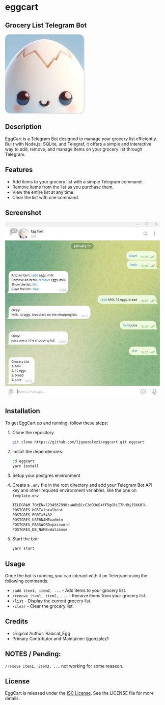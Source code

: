 # eggcart
## Grocery List Telegram Bot

<img alt="AppLogo" src="assets/eggcart_profile.jpeg" width="256" style="border-radius: 15px; box-shadow: 2px 2px 2px 1px rgba(0, 0, 0, 0.1);">

## Description
EggCart is a Telegram Bot designed to manage your grocery list efficiently. Built with Node.js, SQLite, and Telegraf, it offers a simple and interactive way to add, remove, and manage items on your grocery list through Telegram.

## Features
- Add items to your grocery list with a simple Telegram command.
- Remove items from the list as you purchase them.
- View the entire list at any time.
- Clear the list with one command.

## Screenshot

<img alt="AppScreenshot" src="assets/egg_cart_screenshot.jpg" width="512">

## Installation
To get EggCart up and running, follow these steps:

1. Clone the repository

    ```bash
    git clone https://github.com/ljgonzalez1/eggcart.git eggcart
    ```

2. Install the dependencies:
    ```bash
    cd eggcart
    yarn install
    ```
   
3. Setup your postgres environment

4. Create a `.env` file in the root directory and add your Telegram Bot API key and other required environment variables, like the one on `template.env`
    ```dotenv
    TELEGRAM_TOKEN=1234567890:aA0bB1cC2dD3eE4fF5gG6iI7hH8jJ9kK0lL
    POSTGRES_HOST=localhost
    POSTGRES_PORT=5432
    POSTGRES_USERNAME=admin
    POSTGRES_PASSWORD=password
    POSTGRES_DB_NAME=database
    ```
 
5. Start the bot:
    ```bash
    yarn start
    ```

## Usage
Once the bot is running, you can interact with it on Telegram using the following commands:
- `/add item1, item2, ...` - Add items to your grocery list.
- `/remove item1, item2, ...` - Remove items from your grocery list.
- `/list` - Display the current grocery list.
- `/clear` - Clear the grocery list.

## Credits
- Original Author: Radical_Egg
- Primary Contributor and Maintainer: ljgonzalez1

## NOTES / Pending:
`/remove item1, item2, ...` not working for some reaseon.

## License
EggCart is released under the [ISC License](LICENSE). See the LICENSE file for more details.
